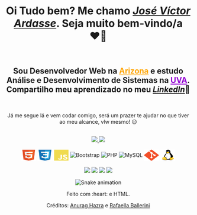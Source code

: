 <div>
  <h1 align="center">Oi Tudo bem? Me chamo <a href="https://www.linkedin.com/in/ardassejose"><i>José Víctor Ardasse</i></a>. Seja muito bem-vindo/a ❤️‍🔥</h1>
  <br>
  <h2 align="center">Sou Desenvolvedor Web na <a href="https://www.linkedin.com/company/arizona-global/mycompany/" style="color: #ffA500;">Arizona</a> e estudo Análise e Desenvolvimento de Sistemas na <a href="https://www.linkedin.com/school/universidade-veiga-de-almeida/" style="color: #9400D3;">UVA</a>. Compartilho meu aprendizado no meu <a href=""https://www.linkedin.com/in/ardassejose/"><i>LinkedIn</i></a>🤝</h2>
  <br>
  <p align="center">Já me segue lá e vem codar comigo, será um prazer te ajudar no que tiver ao meu alcance, vlw mesmo! 😉️</h2>
</div>
  <br>

<div align="center">
  <a href="https://github.com/ardassejose">
    <img height="150em" src="https://github-readme-stats.vercel.app/api?username=ardassejose&count_private=true&include_all_commits=true&show_icons=true&theme=dracula&hide_border=false&show_owner=true"/>
    <img height="150em" src="https://github-readme-stats.vercel.app/api/top-langs/?username=ardassejose&theme=dracula&hide_border=false&&layout=compact"/>
  </a>
</div>

<div align="center" valign="top"><br>
  <img align="center" alt="HTML" height="30" width="40" src="https://raw.githubusercontent.com/devicons/devicon/master/icons/html5/html5-original.svg">
  <img align="center" alt="CSS" height="30" width="40" src="https://raw.githubusercontent.com/devicons/devicon/master/icons/css3/css3-original.svg">
  <img align="center" alt="Js" height="30" width="40" src="https://raw.githubusercontent.com/devicons/devicon/master/icons/javascript/javascript-plain.svg">
  <img align="center" alt="Bootstrap" height="30" width="40" src="https://cdn.jsdelivr.net/gh/devicons/devicon/icons/bootstrap/bootstrap-original.svg">
  <img align="center" alt="PHP" height="30" width="40" src="https://cdn.jsdelivr.net/gh/devicons/devicon/icons/php/php-original.svg" />
  <img align="center" alt="MySQL" height="30" width="40" src="https://cdn.jsdelivr.net/gh/devicons/devicon/icons/mysql/mysql-original-wordmark.svg" />
  <img align="center" alt="git" height="30" width="40" src="https://raw.githubusercontent.com/devicons/devicon/master/icons/git/git-original.svg">
  <img align="center" alt="linux" height="30" width="40" src="https://raw.githubusercontent.com/devicons/devicon/master/icons/linux/linux-original.svg">
</div><br>

<div align="center">
  <a href="https://www.youtube.com/channel/UCqmd8JAuKMU3IaRYXE7u1UQ" target="_blank"><img src="https://img.shields.io/badge/YouTube-FF0000?style=for-the-badge&logo=youtube&logoColor=white" target="_blank"></a>
  <a href="https://www.instagram.com/ardasse.jose/" target="_blank"><img src="https://img.shields.io/badge/-Instagram-%23E4405F?style=for-the-badge&logo=instagram&logoColor=white" target="_blank"></a>
  <!-- <a href="https://www.facebook.com/ardasse.jose" target="_blank"><img src="https://img.shields.io/badge/Facebook-1877F2?style=for-the-badge&logo=facebook&logoColor=white" target="_blank"></a>  -->
  <a href="https://www.linkedin.com/in/ardassejose/" target="_blank"><img src="https://img.shields.io/badge/-LinkedIn-%230077B5?style=for-the-badge&logo=linkedin&logoColor=white" target="_blank"></a>
  <a href="mailto:josevictorardasse@gmail.com"><img src="https://img.shields.io/badge/-Gmail-%23333?style=for-the-badge&logo=gmail&logoColor=white" target="_blank"></a>
</div>

<div align="center">
  
  ![Snake animation](https://github.com/ardassejose/ardassejose/blob/output/github-contribution-grid-snake.svg)
  
</div>

<div align="center">
  <p>Feito com :heart: e HTML.</p>
  <p>Créditos: <a href="https://github.com/anuraghazra/github-readme-stats">Anurag Hazra</a> e <a href="https://github.com/rafaballerini">Rafaella Ballerini</a></p>
</div>
